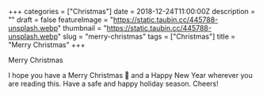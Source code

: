 +++
categories = ["Christmas"]
date = 2018-12-24T11:00:00Z
description = ""
draft = false
featureImage = "https://static.taubin.cc/445788-unsplash.webp"
thumbnail = "https://static.taubin.cc/445788-unsplash.webp"
slug = "merry-christmas"
tags = ["Christmas"]
title = "Merry Christmas"
+++


Merry Christmas

I hope you have a Merry Christmas 🎄 and a Happy New Year wherever you are reading this. Have a safe and happy holiday season. Cheers!



